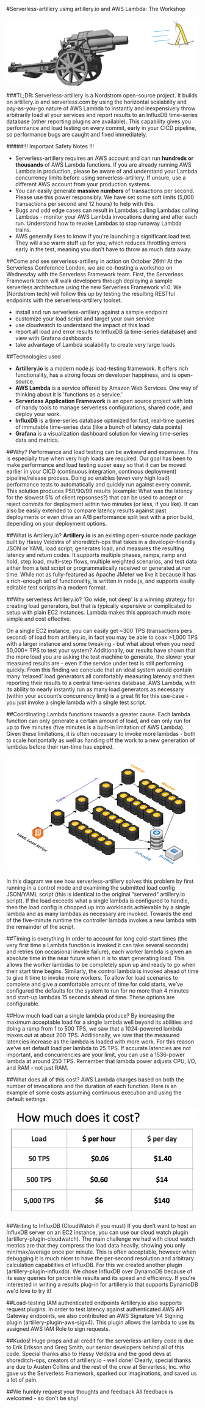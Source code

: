 #Serverless-artillery using artillery.io and AWS Lambda: The Workshop

![Serverless all the things!](Images/artillery-shooting-lambda.png)

###TL;DR:
Serverless-artillery is a Nordstrom open-source project. It builds on artillery.io and serverless.com by using the horizontal scalability and pay-as-you-go nature of AWS Lambda to instantly and inexpensively throw arbitrarily load at your services and report results to an InfluxDB time-series database (other reporting plugins are available). This capability gives you performance and load testing on every commit, early in your CICD pipeline, so performance bugs are caught and fixed immediately.

#####!!! Important Safety Notes !!!
* Serverless-artillery requires an AWS account and can run **hundreds or thousands** of AWS Lambda functions.  If you are already running AWS Lambda in production, please be aware of and understand your Lambda concurrency limits before using serverless-artillery.  If unsure, use a different AWS account from your production systems.
* You can easily generate **massive numbers** of transactions per second.  Please use this power responsibly.  We have set some soft limits (5,000 transactions per second and 12 hours) to help with this.
* Bugs and odd edge cases can result in Lambdas calling Lambdas calling Lambdas - monitor your AWS Lambda invocations during and after each run.  Understand how to revoke Lambdas to stop runaway Lambda trains.
* AWS generally likes to know if you're launching a significant load test. They will also warm stuff up for you, which reduces throttling errors early in the test, meaning you don't have to throw as much data away.


##Come and see serverless-artillery in action on October 26th!
At the Serverless Conference London, we are co-hosting a workshop on Wednesday with the Serverless Framework team.  First, the Serverless Framework team will walk developers through deploying a sample serverless architecture using the new Serverless Framework v1.0.  We (Nordstrom tech) will follow this up by testing the resulting RESTful endpoints with the serverless-artillery toolset.
* install and run serverless-artillery against a sample endpoint
* customize your load script and target your own service
* use cloudwatch to understand the impact of this load
* report all load and error results to InfluxDB (a time-series database) and view with Grafana dashboards
* take advantage of Lambda scalability to create very large loads


##Technologies used
* **Artillery.io**  is a modern node.js load-testing framework. It offers rich functionality, has a strong focus on developer happiness, and is open-source.
* **AWS Lambda** is a service offered by Amazon Web Services.  One way of thinking about it is 'functions as a service.'
* **Serverless Application Framework** is an open source project with lots of handy tools to manage serverless configurations, shared code, and deploy your work.
* **InfluxDB** is a time-series database optimized for fast, real-time queries of immutable time-series data (like a bunch of latency data points)
* **Grafana** is a visualization dashboard solution for viewing time-series data and metrics.

##Why?
Performance and load testing can be awkward and expensive.  This is especially true when very high loads are required. Our goal has been to make performance and load testing super easy so that it can be moved earlier in your CICD (continuous integration, continous deployment) pipeline/release process.  Doing so enables (even very high load) performance tests to automatically and quickly run against every commit. This solution produces P50/90/99 results (example: What was the latency for the slowest 5% of client repsonses?) that can be used to accept or reject commits for deployment within two minutes (or less, if you like). It can also be easily extended to compare latency results against past deployments or even drive an A/B performance split test with a prior build, depending on your deployment options.

##What is Artillery.io?
**Artillery.io** is an existing open-source node package built by Hassy Veldstra of shoreditch-ops that takes in a developer-friendly JSON or YAML load script, generates load, and measures the resulting latency and return codes. It supports multiple phases, ramps, ramp and hold, step load, multi-step flows, multiple weighted scenarios, and test data either from a test script or programmatically received or generated at run time. While not as fully-featured as Apache JMeter we like it because it has a rich-enough set of functionality, is written in node.js, and supports easily editable test scripts in a modern format.

##Why serverless Artillery.io?
'Go wide, not deep' is a winning strategy for creating load generators, but that is typically expensive or complicated to setup with plain EC2 instances. Lambda makes this approach much more simple and cost effective.

On a single EC2 instance, you can easily get ~300 TPS (transactions pers second) of load from artillery.io, in fact you may be able to coax >1,000 TPS with a larger instance and some tweaking - but what about when you need 50,000+ TPS to test your system? Additionally, our results have shown that the more load you are asking the test machine to generate, the slower your measured results are - even if the service under test is still performing quickly. From this finding we conclude that an ideal system would contain many ‘relaxed’ load generators all comfortably measuring latency and then reporting their results to a central time-series database. AWS Lambda, with its ability to nearly instantly run as many load generators as necessary (within your account’s concurrency limit) is a great fit for this use-case - you just invoke a single lambda with a single test script.


##Coordinating Lambda functions towards a greater cause.
Each lambda function can only generate a certain amount of load, and can only run for up to five minutes (five minutes is a built-in limitation of AWS Lambda). Given these limitations, it is often necessary to invoke more lambdas - both to scale horizontally as well as handing off the work to a new generation of lambdas before their run-time has expired.

![Serverless all the things!](Images/serverless-artillery-diagram.png)

In this diagram we see how serverless-artillery solves this problem by first running in a control mode and examining the submitted load config JSON/YAML script (this is identical to the original “servered” artillery.io script). If the load exceeds what a single lambda is configured to handle, then the load config is chopped up into workloads achievable by a single lambda and as many lambdas as necessary are invoked. Towards the end of the five-minute runtime the controller lambda invokes a new lambda with the remainder of the script.

##Timing is everything
In order to account for long cold-start times (the very first time a Lambda function is invoked it can take several seconds) and retries (on occasional invoke failure), each worker lambda is given an absolute time in the near future when it is to start generating load. This allows the worker lambdas to be completely spun up and ready to go when their start time begins. Similarly, the control lambda is invoked ahead of time to give it time to invoke more workers. To allow for load scenarios to complete and give a comfortable amount of time for cold starts, we’ve configured the defaults for the system to run for no more than 4 minutes and start-up lambdas 15 seconds ahead of time. These options are configurable.

##How much load can a single lambda produce?
By increasing the maximum acceptable load for a single lambda well beyond its abilities and doing a ramp from 1 to 500 TPS, we saw that a 1024-powered lambda maxes out at about 200 TPS. Additionally, we saw that the measured latencies increase as the lambda is loaded with more work. For this reason we’ve set default load per lambda to 25 TPS. If accurate latencies are not important, and concurrencies are your limit, you can use a 1536-power lambda at around 250 TPS. Remember that lambda power adjusts CPU, I/O, and RAM - not just RAM.

##What does all of this cost?
AWS Lambda charges based on both the number of invocations and the duration of each function. Here is an example of some costs assuming continuous execution and using the default settings:

![Serverless all the things!](Images/cost-table.png)

##Writing to InfluxDB (CloudWatch if you must)
If you don’t want to host an InfluxDB server on an EC2 instance, you can use our cloud watch plugin (artillery-plugin-cloudwatch). The main challenge we had with cloud watch metrics are that they compress the load data heavily, showing you only min/max/average once per minute. This is often acceptable, however when debugging it is much nicer to have the per-second resolution and arbitrary calculation capabilities of InfluxDB.  For this we created another plugin (artillery-plugin-influxdb).  We chose InfluxDB over DynamoDB because of its easy queries for percentile results and its speed and efficiency.  If you're interested in writing a results plug-in for artillery.io that supports DynamoDB we'd love to try it!

##Load-testing IAM authenticated endpoints
Artillery.io also supports request plugins. In order to test latency against authenticated AWS API Gateway endpoints, we also contributed an AWS Signature V4 Signing plugin (artillery-plugin-aws-sigv4). This plugin allows the lambda to use its assigned AWS IAM Role to sign requests.

##Kudos!
Huge props and all credit for the serverless-artillery code is due to Erik Erikson and Greg Smith, our senior developers behind all of this code.
Special thanks also to Hassy Veldstra and the good devs at shoreditch-ops, creators of artillery.io - well done!
Clearly, special thanks are due to Austen Collins and the rest of the crew at Serverless, Inc. who gave us the Serverless Framework, sparked our imaginations, and saved us a lot of pain.

##We humbly request your thoughts and feedback
All feedback is welcomed - so don't be shy!
